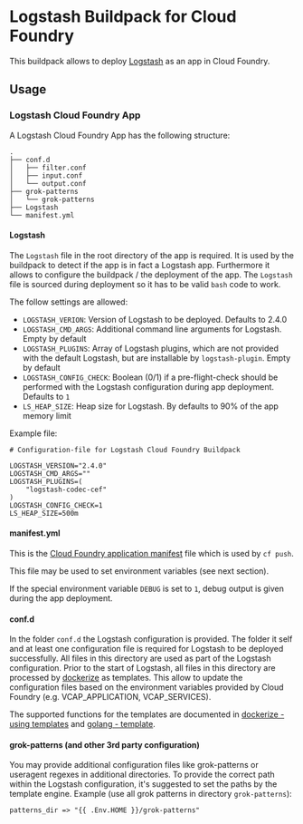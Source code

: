 # Logstash Buildpack for Cloud Foundry

This buildpack allows to deploy [Logstash](https://www.elastic.co/products/logstash) as an app in Cloud Foundry.

## Usage

### Logstash Cloud Foundry App

A Logstash Cloud Foundry App has the following structure:

```
.
├── conf.d
│   ├── filter.conf
│   ├── input.conf
│   └── output.conf
├── grok-patterns
│   └── grok-patterns
├── Logstash
└── manifest.yml
```

#### Logstash

The `Logstash` file in the root directory of the app is required. It is used by the buildpack to detect if the app is in fact a 
Logstash app. Furthermore it allows to configure the buildpack / the deployment of the app. The `Logstash` file is sourced during deployment
so it has to be valid `bash` code to work.

The follow settings are allowed:

* `LOGSTASH_VERION`: Version of Logstash to be deployed. Defaults to 2.4.0
* `LOGSTASH_CMD_ARGS`: Additional command line arguments for Logstash. Empty by default
* `LOGSTASH_PLUGINS`: Array of Logstash plugins, which are not provided with the default Logstash, but are installable by `logstash-plugin`. Empty by default
* `LOGSTASH_CONFIG_CHECK`: Boolean (0/1) if a pre-flight-check should be performed with the Logstash configuration during app deployment. Defaults to `1`
* `LS_HEAP_SIZE`: Heap size for Logstash. By defaults to 90% of the app memory limit

Example file:

```
# Configuration-file for Logstash Cloud Foundry Buildpack

LOGSTASH_VERSION="2.4.0"
LOGSTASH_CMD_ARGS=""
LOGSTASH_PLUGINS=(
	"logstash-codec-cef"
)
LOGSTASH_CONFIG_CHECK=1
LS_HEAP_SIZE=500m
```

#### manifest.yml

This is the [Cloud Foundry application manifest](https://docs.cloudfoundry.org/devguide/deploy-apps/manifest.html) file which is used by `cf push`.

This file may be used to set environment variables (see next section).

If the special environment variable `DEBUG` is set to `1`, debug output is given during the app deployment.

#### conf.d

In the folder `conf.d` the Logstash configuration is provided. The folder it self and at least one configuration file is required for Logstash
to be deployed successfully. All files in this directory are used as part of the Logstash configuration.
Prior to the start of Logstash, all files in this directory are processed by [dockerize](https://github.com/jwilder/dockerize) as templates.
This allow to update the configuration files based on the environment variables provided by Cloud Foundry (e.g. VCAP_APPLICATION, VCAP_SERVICES).

The supported functions for the templates are documented in [dockerize - using templates](https://github.com/jwilder/dockerize/blob/master/README.md#using-templates) 
and [golang - template](https://golang.org/pkg/text/template/).

#### grok-patterns (and other 3rd party configuration)

You may provide additional configuration files like grok-patterns or useragent regexes in additional directories. To provide the correct path within the Logstash
configuration, it's suggested to set the paths by the template engine. Example (use all grok patterns in directory `grok-patterns`):

```
patterns_dir => "{{ .Env.HOME }}/grok-patterns"
```

